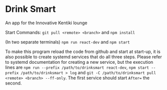 # Drink Smart
An app for the Innovative Kentiki lounge

Start Commands:
`git pull <remote> <branch>` and `npm install`

(In two separate terminals)
`npm run react-dev` and  `npm start`

To make this program reload the code from github and start at start-up, it is also possible to create systemd services that do all three steps.
Please refer to systemd documentation for creating a new service, but the execution lines are
`npm run --prefix /path/to/drinksmart react-dev`, `npm start --prefix /path/to/drinksmart > log` and 
`git -C /path/to/drinksmart pull <remote> <branch> --ff-only`.
The first service should start `After=` the second.
